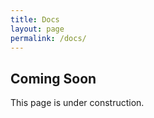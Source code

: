 ```yaml
---
title: Docs
layout: page
permalink: /docs/
---
```


Coming Soon
-----------

This page is under construction.
